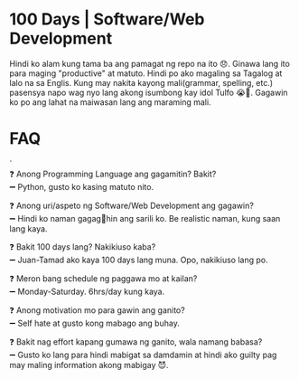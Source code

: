 
# 100 Days | Software/Web Development 
Hindi ko alam kung tama ba ang pamagat ng repo na ito :disappointed:. Ginawa lang ito para maging "productive" at matuto.  Hindi po ako magaling sa Tagalog at lalo na sa Englis. Kung may nakita kayong mali(grammar, spelling, etc.) pasensya napo wag nyo lang akong isumbong kay idol Tulfo :sob::pray:. Gagawin ko po ang lahat na maiwasan lang ang maraming mali. 

# FAQ

 `  
:question: Anong Programming Language ang gagamitin? Bakit?  
 :heavy_minus_sign: Python, gusto ko kasing matuto nito. 
 
:question: Anong uri/aspeto ng Software/Web Development ang gagawin?  
:heavy_minus_sign: Hindi ko naman gagag:shit:hin ang sarili ko. Be realistic naman, kung saan lang kaya.

:question: Bakit 100 days lang? Nakikiuso kaba?  
:heavy_minus_sign:  Juan-Tamad ako kaya 100 days lang muna. Opo, nakikiuso lang po.

:question: Meron bang schedule ng paggawa mo at kailan?  
 :heavy_minus_sign:  Monday-Saturday. 6hrs/day kung kaya.

:question: Anong motivation mo para gawin ang ganito?  
:heavy_minus_sign: Self hate at gusto kong mabago ang buhay.

:question: Bakit nag effort kapang gumawa ng ganito, wala namang babasa?  
:heavy_minus_sign: Gusto ko lang para hindi mabigat sa damdamin at hindi ako guilty pag may maling information akong mabigay :smiling_imp:.


